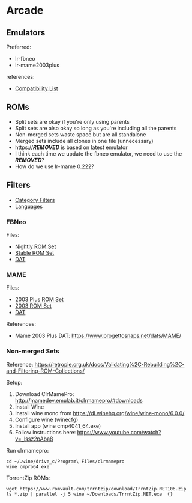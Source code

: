 # Arcade

## Emulators

Preferred:

* lr-fbneo
* lr-mame2003plus

references:

* [Compatibility List](https://docs.google.com/spreadsheets/d/1Rq4shU1RUSdcc7cTVWeORMD-mcO6BwXwQ7TGw8f5_zw/edit#gid=0)

## ROMs

* Split sets are okay if you're only using parents
* Split sets are also okay so long as you're including all the parents
* Non-merged sets waste space but are all standalone
* Merged sets include all clones in one file (unnecessary)
* https://***REMOVED*** is based on latest emulator
* I think each time we update the fbneo emulator, we need to use the ***REMOVED***?
* How do we use lr-mame 0.222?

## Filters

* [Category Filters](https://www.progettosnaps.net/catver/)
* [Languages](https://www.progettosnaps.net/languages/)

### FBNeo

Files:

* [Nightly ROM Set](https://***REMOVED***)
* [Stable ROM Set](https://***REMOVED***)
* [DAT](https://github.com/libretro/FBNeo/raw/v1.0.0.0/dats/FinalBurn%20Neo%20(ClrMame%20Pro%20XML%2C%20Arcade%20only).dat)

### MAME

Files:

* [2003 Plus ROM Set](https://***REMOVED***)
* [2003 ROM Set](https://***REMOVED***)
* [DAT](https://github.com/libretro/mame2003-plus-libretro/raw/master/metadata/mame2003-plus.xml)

References:

* Mame 2003 Plus DAT: https://www.progettosnaps.net/dats/MAME/

### Non-merged Sets

Reference: https://retropie.org.uk/docs/Validating%2C-Rebuilding%2C-and-Filtering-ROM-Collections/

Setup:

1. Download ClrMamePro: http://mamedev.emulab.it/clrmamepro/#downloads
2. Install Wine
3. Install wine mono from https://dl.winehq.org/wine/wine-mono/6.0.0/
4. Configure wine (winecfg)
5. Install app (wine cmp4041_64.exe)
6. Follow instructions here: https://www.youtube.com/watch?v=_lssz2pAba8

Run clrmamepro:

```
cd ~/.wine/drive_c/Program\ Files/clrmamepro
wine cmpro64.exe
```

TorrentZip ROMs:

```
wget https://www.romvault.com/trrntzip/download/TrrntZip.NET106.zip
ls *.zip | parallel -j 5 wine ~/Downloads/TrrntZip.NET.exe  {}
```
